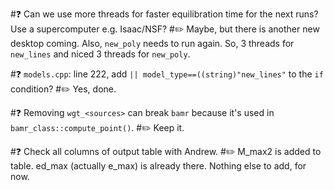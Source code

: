 #❓ Can we use more threads for faster equilibration time for the next runs? Use a supercomputer e.g. Isaac/NSF?
#✏️ Maybe, but there is another new desktop coming. Also, `new_poly` needs to run again. So, 3 threads for `new_lines` and niced 3 threads for `new_poly`. 

#❓ `models.cpp`: line 222, add `|| model_type==((string)"new_lines"` to the `if` condition?
#✏️ Yes, done.

#❓ Removing `wgt_<sources>` can break `bamr` because it's used in `bamr_class::compute_point()`.
#✏️ Keep it.

#❓ Check all columns of output table with Andrew. 
#✏️ M_max2 is added to table. ed_max (actually e_max) is already there. Nothing else to add, for now.
